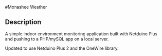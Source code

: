 ﻿#Monashee Weather

Description
-----------

A simple indoor environment monitoring application built with Netduino Plus and pushing to a PHP/mySQL app on a local server.

Updated to use Netduino Plus 2 and the OneWire library.